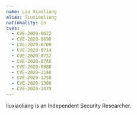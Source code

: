 ```yaml
---
name: Liu Xiaoliang
alias: liuxiaoliang
nationality: cn
cves:
  - CVE-2020-0622
  - CVE-2020-0690
  - CVE-2020-0709
  - CVE-2020-0714
  - CVE-2020-0732
  - CVE-2020-0746
  - CVE-2020-0888
  - CVE-2020-1140
  - CVE-2020-1258
  - CVE-2020-1308
  - CVE-2020-1479
---
```

liuxiaoliang is an Independent Security Researcher.